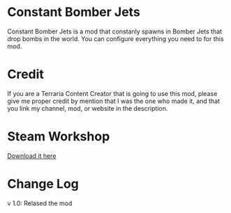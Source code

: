 # Constant Bomber Jets
Constant Bomber Jets is a mod that constanly spawns in Bomber Jets that drop bombs in the world.
You can configure everything you need to for this mod.

# Credit
If you are a Terraria Content Creator that is going to use this mod, please give me proper credit by mention that I was the one who made it, and that you link my channel, mod, or website in the description.

# Steam Workshop
[Download it here](https://youtu.be/dQw4w9WgXcQ)

# Change Log
v 1.0:
Relased the mod